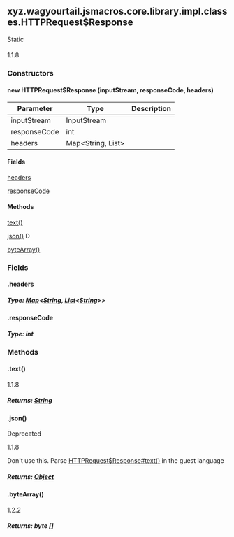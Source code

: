 

xyz.wagyourtail.jsmacros.core.library.impl.classes.HTTPRequest$Response
-----------------------------------------------------------------------

Static
#### 

1.1.8

### Constructors

#### new HTTPRequest$Response (inputStream, responseCode, headers)

| Parameter | Type | Description |
|---|---|---|
| inputStream | InputStream |  |
| responseCode | int |  |
| headers | Map<String, List<String>> |  |



#### Fields

[headers](#headers)


[responseCode](1.9.2/)



#### Methods

[text()](#text-)


[json()](#json-)
D


[byteArray()](#byteArray-)



### Fields

#### .headers


##### Type: [Map](https://docs.oracle.com/javase/8/docs/api/index.html?java/util/Map.html)<[String](https://docs.oracle.com/javase/8/docs/api/index.html?java/lang/String.html), [List](https://docs.oracle.com/javase/8/docs/api/index.html?java/util/List.html)<[String](https://docs.oracle.com/javase/8/docs/api/index.html?java/lang/String.html)>>



#### .responseCode


##### Type: int



### Methods

#### .text()

1.1.8


##### Returns: [String](https://docs.oracle.com/javase/8/docs/api/index.html?java/lang/String.html)



#### .json()

Deprecated

1.1.8

Don't use this. Parse [HTTPRequest$Response#text()](#text-) in the guest language


##### Returns: [Object](https://docs.oracle.com/javase/8/docs/api/index.html?java/lang/Object.html)



#### .byteArray()

1.2.2


##### Returns: byte []




